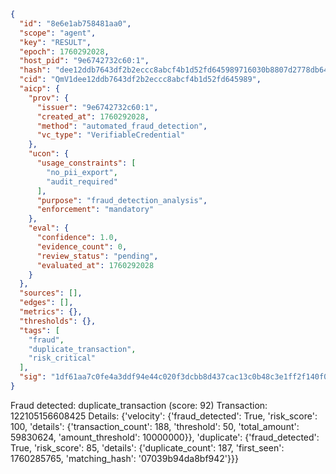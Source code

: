 ```json
{
  "id": "8e6e1ab758481aa0",
  "scope": "agent",
  "key": "RESULT",
  "epoch": 1760292028,
  "host_pid": "9e6742732c60:1",
  "hash": "dee12ddb7643df2b2eccc8abcf4b1d52fd645989716030b8807d2778db642ac1",
  "cid": "QmV1dee12ddb7643df2b2eccc8abcf4b1d52fd645989",
  "aicp": {
    "prov": {
      "issuer": "9e6742732c60:1",
      "created_at": 1760292028,
      "method": "automated_fraud_detection",
      "vc_type": "VerifiableCredential"
    },
    "ucon": {
      "usage_constraints": [
        "no_pii_export",
        "audit_required"
      ],
      "purpose": "fraud_detection_analysis",
      "enforcement": "mandatory"
    },
    "eval": {
      "confidence": 1.0,
      "evidence_count": 0,
      "review_status": "pending",
      "evaluated_at": 1760292028
    }
  },
  "sources": [],
  "edges": [],
  "metrics": {},
  "thresholds": {},
  "tags": [
    "fraud",
    "duplicate_transaction",
    "risk_critical"
  ],
  "sig": "1df61aa7c0fe4a3ddf94e44c020f3dcbb8d437cac13c0b48c3e1ff2f140f0695"
}
```

Fraud detected: duplicate_transaction (score: 92)
Transaction: 122105156608425
Details: {'velocity': {'fraud_detected': True, 'risk_score': 100, 'details': {'transaction_count': 188, 'threshold': 50, 'total_amount': 59830624, 'amount_threshold': 10000000}}, 'duplicate': {'fraud_detected': True, 'risk_score': 85, 'details': {'duplicate_count': 187, 'first_seen': 1760285765, 'matching_hash': '07039b94da8bf942'}}}